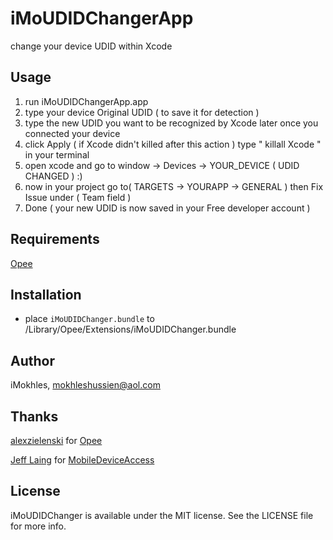 # iMoUDIDChangerApp
change your device UDID within Xcode 

## Usage

1. run iMoUDIDChangerApp.app
2. type your device Original UDID ( to save it for detection )
3. type the new UDID you want to be recognized by Xcode later once you connected your device
4. click Apply ( if Xcode didn't killed after this action ) type " killall Xcode " in your terminal
5. open xcode and go to window -> Devices -> YOUR_DEVICE ( UDID CHANGED ) :)
6. now in your project go to( TARGETS -> YOURAPP -> GENERAL ) then Fix Issue under ( Team field )
7. Done ( your new UDID is now saved in your Free developer account )


## Requirements

[Opee](https://github.com/alexzielenski/Opee)

## Installation

* place `iMoUDIDChanger.bundle` to /Library/Opee/Extensions/iMoUDIDChanger.bundle

## Author

iMokhles, mokhleshussien@aol.com

## Thanks

[alexzielenski](https://github.com/alexzielenski) for [Opee](https://github.com/alexzielenski/Opee)

[Jeff Laing](https://bitbucket.org/tristero/) for [MobileDeviceAccess](https://bitbucket.org/tristero/mobiledeviceaccess)

## License

iMoUDIDChanger is available under the MIT license. See the LICENSE file for more info.
